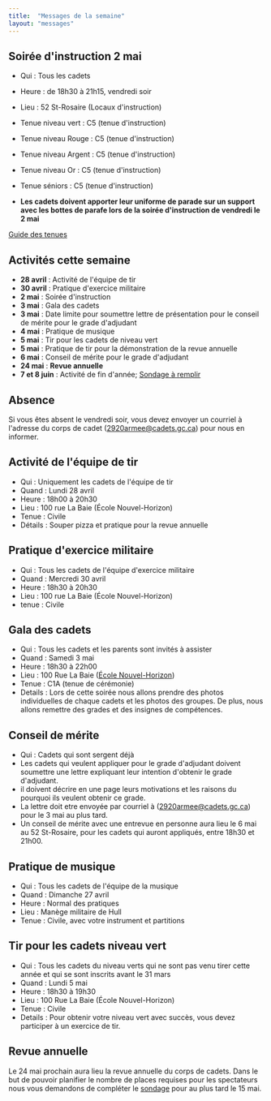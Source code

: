 ```yaml
---
title:  "Messages de la semaine"
layout: "messages"
---
```


## Soirée d'instruction 2 mai
- Qui : Tous les cadets
- Heure : de 18h30 à 21h15, vendredi soir
- Lieu : 52 St-Rosaire (Locaux d'instruction)
- Tenue niveau vert : C5 (tenue d'instruction)
- Tenue niveau Rouge : C5 (tenue d'instruction)
- Tenue niveau Argent : C5 (tenue d'instruction)
- Tenue niveau Or : C5 (tenue d'instruction)
- Tenue séniors : C5 (tenue d'instruction)

- **Les cadets doivent apporter leur uniforme de parade sur un support avec les bottes de parafe lors de la soirée d'instruction de vendredi le 2 mai**
  
[Guide des tenues](https://cc2920.ca/docs/ressources/guide_uniforme.v3.pdf)


## Activités cette semaine 

- **28 avril** : Activité de l'équipe de tir
- **30 avril** : Pratique d'exercice militaire
-  **2 mai** : Soirée d'instruction
- **3 mai** : Gala des cadets
- **3 mai** : Date limite pour soumettre lettre de présentation pour le conseil de mérite pour le grade d'adjudant
- **4 mai** : Pratique de musique
- **5 mai** : Tir pour les cadets de niveau vert
- **5 mai** : Pratique de tir pour la démonstration de la revue annuelle
- **6 mai** : Conseil de mérite pour le grade d'adjudant
- **24 mai** : **Revue annuelle**
- **7 et 8 juin** : Activité de fin d'année; [Sondage à remplir](https://docs.google.com/forms/d/13VIDFnLftRxhjTxa1oG-1B_-qwZGlW3dthlx6bIJdrk/edit)

## Absence

Si vous êtes absent le vendredi soir, vous devez envoyer un courriel à l'adresse du corps de cadet (<2920armee@cadets.gc.ca>) pour nous en informer.


## Activité de l'équipe de tir 

- Qui : Uniquement les cadets de l'équipe de tir
- Quand : Lundi 28 avril
- Heure : 18h00 à 20h30  
- Lieu : 100 rue La Baie (École Nouvel-Horizon)
- Tenue : Civile
- Détails : Souper pizza et pratique pour la revue annuelle

## Pratique d'exercice militaire

- Qui : Tous les cadets de l'équipe d'exercice militaire
- Quand : Mercredi 30 avril
- Heure : 18h30 à 20h30
- Lieu : 100 rue La Baie (École Nouvel-Horizon)
- tenue : Civile

## Gala des cadets

- Qui : Tous les cadets et les parents sont invités à assister
- Quand : Samedi 3 mai 
- Heure : 18h30 à 22h00 
- Lieu : 100 Rue La Baie ([École Nouvel-Horizon](https://cc2920.ca/information/comment-nous-rejoindre/#centre-nouvel-horizon-100-rue-de-la-baie))
- Tenue : C1A (tenue de cérémonie)
- Details : Lors de cette soirée nous allons prendre des photos individuelles de chaque cadets et les photos des groupes.  De plus, nous allons remettre des grades et des insignes de compétences.

## Conseil de mérite

- Qui : Cadets qui sont sergent déjà
- Les cadets qui veulent appliquer pour le grade d'adjudant doivent soumettre une lettre expliquant leur intention d'obtenir le grade d'adjudant.  
- il doivent décrire en une page leurs motivations et les raisons du pourquoi ils veulent obtenir ce grade.
- La lettre doit etre envoyée par courriel à (<2920armee@cadets.gc.ca>) pour le 3 mai au plus tard.
- Un conseil de mérite avec une entrevue en personne aura lieu le 6 mai au 52 St-Rosaire, pour les cadets qui auront appliqués, entre 18h30 et 21h00.
 
## Pratique de musique

- Qui : Tous les cadets de l'équipe de la musique
- Quand : Dimanche 27 avril
- Heure : Normal des pratiques
- Lieu : Manège militaire de Hull
- Tenue : Civile, avec votre instrument et partitions

## Tir pour les cadets niveau vert

- Qui : Tous les cadets du niveau verts qui ne sont pas venu tirer cette année et qui se sont inscrits avant le 31 mars
- Quand : Lundi 5 mai 
- Heure : 18h30 à 19h30 
- Lieu : 100 Rue La Baie (École Nouvel-Horizon)
- Tenue : Civile
- Details : Pour obtenir votre niveau vert avec succès, vous devez participer à un exercice de tir.

## Revue annuelle

Le 24 mai prochain aura lieu la revue annuelle du corps de cadets.  Dans le but de pouvoir planifier le nombre de places requises pour les spectateurs nous vous demandons de compléter le [sondage](https://forms.office.com/Pages/ResponsePage.aspx?id=-2oSqwzmL062z8c1DHbchOLv_dk-t_dHo8OkX3uOiO1UOERPQ01PUERORklVSEtTWVNISThRUUFNQiQlQCN0PWcu) pour au plus tard le 15 mai.

